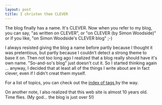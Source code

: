 ```yaml
---
layout: post
title: I christen thee CLEVER 
---
```

<p>The blog finally has a name. It's CLEVER. Now when you refer to my blog, you can say, "as written on CLEVER", or "on CLEVER (by Simon Woodside)" or if you like, "on Simon Woodside's CLEVER blog" ;-) </p><p>I always resisted giving the blog a name before partly because I thought it was pretentious, but partly because I couldn't detect a strong theme to base it on. Then not too long ago I realized that a blog really should have it's own name. "So-and-so's blog" just doesn't cut it. So I started thinking again ... anyway, I decided that at least all of the things I write about are in fact clever, even if I didn't creat them myself. </p><p>For a list of topics, you can check out the <a href="/weblog/tag/">index of tags </a>by the way. </p><p>On another note, I also realized that this web site is almost 10 years old. Time flies. (My god... the blog is just over 5!) </p>
